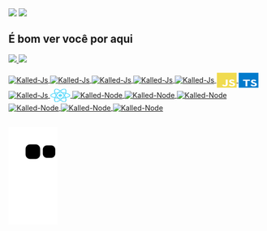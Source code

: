 
<div> 
  <a href = "mailto:augustokalled150@gmail.com"><img src="https://img.shields.io/badge/-Gmail-%23333?style=for-the-badge&logo=gmail&logoColor=white" target="_blank"></a>
   <a href="https://www.linkedin.com/in/augusto-kalled" target="_blank"><img src="https://img.shields.io/badge/-LinkedIn-%230077B5?style=for-the-badge&logo=linkedin&logoColor=white" target="_blank"></a>  
</div>

## É bom ver você por aqui
  
<div style="width: 100%">
  <a href="https://github.com/augustokalled">
  <img width="55%" src="https://github-readme-stats.vercel.app/api?username=augustokalled&show_icons=true&theme=dracula&include_all_commits=true&count_private=true&title_color=25EBC6&icon_color=EB901A"/>
  <img width="43%" src="https://github-readme-stats.vercel.app/api/top-langs/?username=augustokalled&layout=compact&langs_count=7&theme=dracula&title_color=25EBC6"/>
</div>
<div style="display: inline_block"><br>
  <img align="center" alt="Kalled-Js" height="30" width="40" src="https://cdn.jsdelivr.net/gh/devicons/devicon/icons/vim/vim-original.svg">
  <img align="center" alt="Kalled-Js" height="30" width="40" src="https://cdn.jsdelivr.net/gh/devicons/devicon/icons/c/c-original.svg">
  <img align="center" alt="Kalled-Js" height="30" width="40" src="https://cdn.jsdelivr.net/gh/devicons/devicon/icons/java/java-original.svg">
  <img align="center" alt="Kalled-Js" height="30" width="40" src="https://cdn.jsdelivr.net/gh/devicons/devicon/icons/microsoftsqlserver/microsoftsqlserver-plain.svg">
  <img align="center" alt="Kalled-Js" height="30" width="40" src="https://cdn.jsdelivr.net/gh/devicons/devicon/icons/spring/spring-original.svg">
  <img align="center" alt="Kalled-Js" height="30" width="40" src="https://raw.githubusercontent.com/devicons/devicon/master/icons/javascript/javascript-plain.svg">
  <img align="center" alt="Kalled-Ts" height="30" width="40" src="https://raw.githubusercontent.com/devicons/devicon/master/icons/typescript/typescript-plain.svg">
  <img align="center" alt="Kalled-Js" height="30" width="40" src="https://cdn.jsdelivr.net/gh/devicons/devicon/icons/flutter/flutter-original.svg">
  <img align="center" alt="Kalled-React" height="30" width="40" src="https://raw.githubusercontent.com/devicons/devicon/master/icons/react/react-original.svg">
  <img align="center" alt="Kalled-Node" height="30" width="40" src="https://cdn.jsdelivr.net/gh/devicons/devicon/icons/docker/docker-plain-wordmark.svg">
  <img align="center" alt="Kalled-Node" height="30" width="40" src="https://cdn.jsdelivr.net/gh/devicons/devicon/icons/kubernetes/kubernetes-plain.svg">
  <img align="center" alt="Kalled-Node" height="30" width="40" src="https://cdn.jsdelivr.net/gh/devicons/devicon/icons/jenkins/jenkins-original.svg">
  <img align="center" alt="Kalled-Node" height="30" width="40" src="https://cdn.jsdelivr.net/gh/devicons/devicon/icons/amazonwebservices/amazonwebservices-original.svg">
  <img align="center" alt="Kalled-Node" height="30" width="40" src="https://cdn.jsdelivr.net/gh/devicons/devicon/icons/webpack/webpack-original.svg">
  <img align="center" alt="Kalled-Node" height="30" width="40" src="https://cdn.jsdelivr.net/gh/devicons/devicon/icons/tailwindcss/tailwindcss-plain.svg">
  
  
  
  
  
  ##
  
  ![Snake animation](https://github.com/augustokalled/augustokalled/blob/output/github-contribution-grid-snake.svg)
  
</div>
